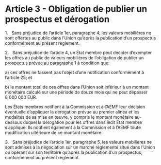 # Article 3 - Obligation de publier un prospectus et dérogation


1.   Sans préjudice de l’article 1er, paragraphe 4, les valeurs mobilières ne sont offertes au public dans l’Union qu’après la publication d’un prospectus conformément au présent règlement.

2.   Sans préjudice de l’article 4, un État membre peut décider d’exempter les offres au public de valeurs mobilières de l’obligation de publier un prospectus prévue au paragraphe 1 à condition que:

a) ces offres ne fassent pas l’objet d’une notification conformément à l’article 25; et

b) le montant total de ces offres dans l’Union soit inférieur à un montant monétaire calculé sur une période de douze mois qui ne peut dépasser 8 000 000 EUR.

Les États membres notifient à la Commission et à l’AEMF leur décision éventuelle d’appliquer la dérogation prévue au premier alinéa et les modalités de sa mise en œuvre, y compris le montant monétaire au-dessous duquel la dérogation pour les offres dans ledit État membre s’applique. Ils notifient également à la Commission et à l’AEMF toute modification ultérieure de ce montant monétaire.

3.   Sans préjudice de l’article 1er, paragraphe 5, les valeurs mobilières ne sont admises à la négociation sur un marché réglementé situé dans l’Union ou opérant sur son territoire qu’après la publication d’un prospectus, conformément au présent règlement.
